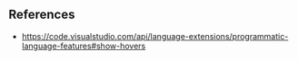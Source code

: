 ## References

- https://code.visualstudio.com/api/language-extensions/programmatic-language-features#show-hovers
